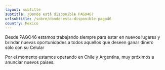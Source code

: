 ```yaml
---
layout: subtitle
subtitle: ¿Donde está disponible PAGO46?
urlsubtitle: /sobre/donde-esta-disponible-pago46
country: Mexico
---
```

Desde PAGO46 estamos trabajando siempre para estar en nuevos lugares y brindar nuevas oportunidades a todos aquellos que deseen ganar dinero sólo con su Celular

Por el momento estamos operando en Chile y Argentina, muy próximos a anunciar nuevos paises.